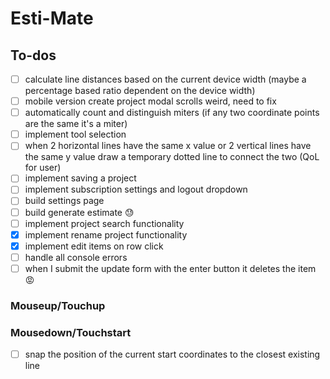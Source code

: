 # Esti-Mate

## To-dos

- [ ] calculate line distances based on the current device width (maybe a percentage based ratio dependent on the device width)
- [ ] mobile version create project modal scrolls weird, need to fix
- [ ] automatically count and distinguish miters (if any two coordinate points are the same it's a miter)
- [ ] implement tool selection
- [ ] when 2 horizontal lines have the same x value or 2 vertical lines have the same y value draw a temporary dotted line to connect the two (QoL for user)
- [ ] implement saving a project
- [ ] implement subscription settings and logout dropdown
- [ ] build settings page
- [ ] build generate estimate 😓
- [ ] implement project search functionality
- [x] implement rename project functionality
- [x] implement edit items on row click
- [ ] handle all console errors
- [ ] when I submit the update form with the enter button it deletes the item 😡

### Mouseup/Touchup

### Mousedown/Touchstart

- [ ] snap the position of the current start coordinates to the closest existing line
